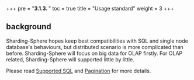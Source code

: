 +++
pre = "<b>3.1.3. </b>"
toc = true
title = "Usage standard"
weight = 3
+++

## background

Sharding-Sphere hopes keep best compatibilities with SQL and single node database's behaviours, but distributed scenario is more complicated than before. Sharding-Sphere will focus on big data for OLAP firstly. For OLAP related, Sharding-Sphere will supported little by little.

Please read [Supported SQL](/en/features/sharding/usage-standard/sql) and [Pagination](/en/features/sharding/usage-standard/pagination) for more details.
